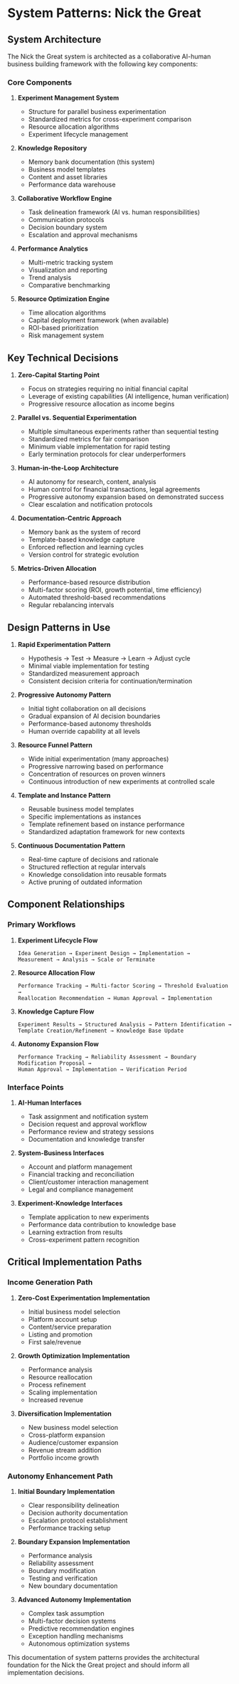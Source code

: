 # System Patterns: Nick the Great

## System Architecture

The Nick the Great system is architected as a collaborative AI-human business building framework with the following key components:

### Core Components

1. **Experiment Management System**
   - Structure for parallel business experimentation
   - Standardized metrics for cross-experiment comparison
   - Resource allocation algorithms
   - Experiment lifecycle management

2. **Knowledge Repository**
   - Memory bank documentation (this system)
   - Business model templates
   - Content and asset libraries
   - Performance data warehouse

3. **Collaborative Workflow Engine**
   - Task delineation framework (AI vs. human responsibilities)
   - Communication protocols
   - Decision boundary system
   - Escalation and approval mechanisms

4. **Performance Analytics**
   - Multi-metric tracking system
   - Visualization and reporting
   - Trend analysis
   - Comparative benchmarking

5. **Resource Optimization Engine**
   - Time allocation algorithms
   - Capital deployment framework (when available)
   - ROI-based prioritization
   - Risk management system

## Key Technical Decisions

1. **Zero-Capital Starting Point**
   - Focus on strategies requiring no initial financial capital
   - Leverage of existing capabilities (AI intelligence, human verification)
   - Progressive resource allocation as income begins

2. **Parallel vs. Sequential Experimentation**
   - Multiple simultaneous experiments rather than sequential testing
   - Standardized metrics for fair comparison
   - Minimum viable implementation for rapid testing
   - Early termination protocols for clear underperformers

3. **Human-in-the-Loop Architecture**
   - AI autonomy for research, content, analysis
   - Human control for financial transactions, legal agreements
   - Progressive autonomy expansion based on demonstrated success
   - Clear escalation and notification protocols

4. **Documentation-Centric Approach**
   - Memory bank as the system of record
   - Template-based knowledge capture
   - Enforced reflection and learning cycles
   - Version control for strategic evolution

5. **Metrics-Driven Allocation**
   - Performance-based resource distribution
   - Multi-factor scoring (ROI, growth potential, time efficiency)
   - Automated threshold-based recommendations
   - Regular rebalancing intervals

## Design Patterns in Use

1. **Rapid Experimentation Pattern**
   - Hypothesis → Test → Measure → Learn → Adjust cycle
   - Minimal viable implementation for testing
   - Standardized measurement approach
   - Consistent decision criteria for continuation/termination

2. **Progressive Autonomy Pattern**
   - Initial tight collaboration on all decisions
   - Gradual expansion of AI decision boundaries
   - Performance-based autonomy thresholds
   - Human override capability at all levels

3. **Resource Funnel Pattern**
   - Wide initial experimentation (many approaches)
   - Progressive narrowing based on performance
   - Concentration of resources on proven winners
   - Continuous introduction of new experiments at controlled scale

4. **Template and Instance Pattern**
   - Reusable business model templates
   - Specific implementations as instances
   - Template refinement based on instance performance
   - Standardized adaptation framework for new contexts

5. **Continuous Documentation Pattern**
   - Real-time capture of decisions and rationale
   - Structured reflection at regular intervals
   - Knowledge consolidation into reusable formats
   - Active pruning of outdated information

## Component Relationships

### Primary Workflows

1. **Experiment Lifecycle Flow**
   ```
   Idea Generation → Experiment Design → Implementation → 
   Measurement → Analysis → Scale or Terminate
   ```

2. **Resource Allocation Flow**
   ```
   Performance Tracking → Multi-factor Scoring → Threshold Evaluation → 
   Reallocation Recommendation → Human Approval → Implementation
   ```

3. **Knowledge Capture Flow**
   ```
   Experiment Results → Structured Analysis → Pattern Identification → 
   Template Creation/Refinement → Knowledge Base Update
   ```

4. **Autonomy Expansion Flow**
   ```
   Performance Tracking → Reliability Assessment → Boundary Modification Proposal → 
   Human Approval → Implementation → Verification Period
   ```

### Interface Points

1. **AI-Human Interfaces**
   - Task assignment and notification system
   - Decision request and approval workflow
   - Performance review and strategy sessions
   - Documentation and knowledge transfer

2. **System-Business Interfaces**
   - Account and platform management
   - Financial tracking and reconciliation
   - Client/customer interaction management
   - Legal and compliance management

3. **Experiment-Knowledge Interfaces**
   - Template application to new experiments
   - Performance data contribution to knowledge base
   - Learning extraction from results
   - Cross-experiment pattern recognition

## Critical Implementation Paths

### Income Generation Path

1. **Zero-Cost Experimentation Implementation**
   - Initial business model selection
   - Platform account setup
   - Content/service preparation
   - Listing and promotion
   - First sale/revenue

2. **Growth Optimization Implementation**
   - Performance analysis
   - Resource reallocation
   - Process refinement
   - Scaling implementation
   - Increased revenue

3. **Diversification Implementation**
   - New business model selection
   - Cross-platform expansion
   - Audience/customer expansion
   - Revenue stream addition
   - Portfolio income growth

### Autonomy Enhancement Path

1. **Initial Boundary Implementation**
   - Clear responsibility delineation
   - Decision authority documentation
   - Escalation protocol establishment
   - Performance tracking setup

2. **Boundary Expansion Implementation**
   - Performance analysis
   - Reliability assessment
   - Boundary modification
   - Testing and verification
   - New boundary documentation

3. **Advanced Autonomy Implementation**
   - Complex task assumption
   - Multi-factor decision systems
   - Predictive recommendation engines
   - Exception handling mechanisms
   - Autonomous optimization systems

This documentation of system patterns provides the architectural foundation for the Nick the Great project and should inform all implementation decisions.
